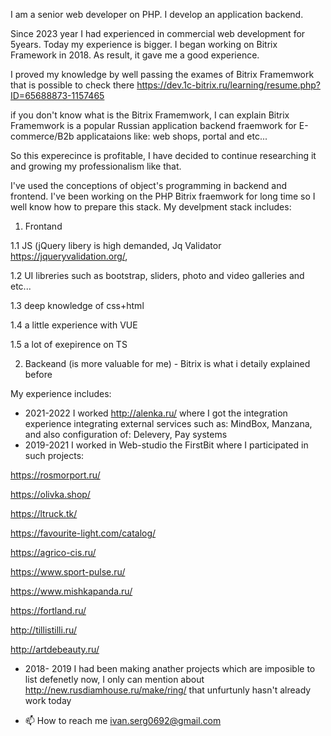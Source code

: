 <!---
ivanserg0692/ivanserg0692 is a ✨ special ✨ repository because its `README.md` (this file) appears on your GitHub profile.
You can click the Preview link to take a look at your changes.
--->
I am a senior web developer on PHP. I develop an application backend. 

Since 2023 year I had experienced in commercial web development for 5years. Today my experience is bigger. I began working on Bitrix Framework in 2018.  As result, it gave me a good experience.

I proved my knowledge by well passing the exames of Bitrix Framemwork that is possible to check there https://dev.1c-bitrix.ru/learning/resume.php?ID=65688873-1157465

if you don't know what is the Bitrix Framemwork, I can explain Bitrix Framemwork is a popular Russian application backend fraemwork for E-commerce/B2b applicataions like: web shops, portal and etc...

So this experecince is profitable, I have decided to continue researching it and growing my professionalism like that. 

I've used the conceptions of object's programming in backend and frontend. 
I've been working on the PHP Bitrix fraemwork for long time so I well know how to prepare this stack.
My develpment stack includes:
1. Frontand 

1.1 JS (jQuery libery is high demanded, Jq Validator https://jqueryvalidation.org/, 

1.2  UI libreries such as bootstrap, sliders, photo and video galleries and etc...

1.3 deep knowledge of css+html 

1.4 a little experience with VUE

1.5 a lot of exepirence on TS 

2. Backeand (is more valuable for me) - Bitrix is what i detaily explained before

My experience includes:

- 2021-2022 I worked http://alenka.ru/  where I got the integration experience integrating external services such as: MindBox, Manzana, and also configuration of: Delevery, Pay systems 
- 2019-2021 I worked in Web-studio the FirstBit where I participated in such projects:

https://rosmorport.ru/

https://olivka.shop/

https://ltruck.tk/

https://favourite-light.com/catalog/

https://agrico-cis.ru/

https://www.sport-pulse.ru/

https://www.mishkapanda.ru/

https://fortland.ru/

http://tillistilli.ru/

http://artdebeauty.ru/

- 2018- 2019 I had been making anather projects which are imposible to list defenetly now, I only can mention about http://new.rusdiamhouse.ru/make/ring/ that unfurtunly hasn't already work today

- 📫 How to reach me ivan.serg0692@gmail.com
